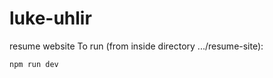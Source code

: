# luke-uhlir
resume website
To run (from inside directory .../resume-site):
```console
npm run dev
```
